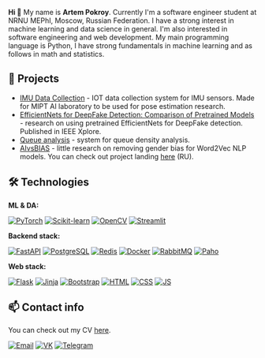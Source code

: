 **Hi 👋** My name is **Artem Pokroy**. Currently I'm a software engineer student at NRNU MEPhI, Moscow, Russian Federation.
I have a strong interest in machine learning and data science in general. I'm also interested in software engineering and web development. My main programming language is Python, I have strong fundamentals in machine learning and as follows in math and statistics.


## :rocket: Projects

* [IMU Data Collection](https://github.com/TLMOS/imu_data_collection) - IOT data collection system for IMU sensors. Made for MIPT AI laboratory to be used for pose estimation research.
* [EfficientNets for DeepFake Detection: Comparison of Pretrained Models](https://ieeexplore.ieee.org/document/9396092) - research on using pretrained EfficientNets for DeepFake detection. Published in IEEE Xplore.
* [Queue analysis](https://github.com/mmkuznecov/queue_analysis) - system for queue density analysis.
* [AIvsBIAS](https://github.com/mmkuznecov/AIvsBIAS) - little research on removing gender bias for Word2Vec NLP models. You can check out project landing [here](https://aivsbias.feather.cloudns.cl/) (RU).


## :hammer_and_wrench: Technologies

**ML & DA:**

[![PyTorch](https://img.shields.io/badge/-PyTorch-EE4C2C?logo=pytorch&logoColor=white)](https://pytorch.org/) [![Scikit-learn](https://img.shields.io/badge/-Scikit--learn-F7931E?logo=scikit-learn&logoColor=white)](https://scikit-learn.org/stable/) [![OpenCV](https://img.shields.io/badge/-OpenCV-5C3EE8?logo=opencv&logoColor=white)](https://opencv.org/) [![Streamlit](https://img.shields.io/badge/-Streamlit-FF6600?logo=streamlit&logoColor=white)](https://streamlit.io/)

**Backend stack:**

[![FastAPI](https://img.shields.io/badge/-FastAPI-009688?logo=fastapi&logoColor=white)](https://fastapi.tiangolo.com/) [![PostgreSQL](https://img.shields.io/badge/-PostgreSQL-336791?logo=postgresql&logoColor=white)](https://www.postgresql.org/) [![Redis](https://img.shields.io/badge/-Redis-DC382D?logo=redis&logoColor=white)](https://redis.io/) [![Docker](https://img.shields.io/badge/-Docker-2496ED?logo=docker&logoColor=white)](https://www.docker.com/)  [![RabbitMQ](https://img.shields.io/badge/-RabbitMQ-FF6600?logo=rabbitmq&logoColor=white)](https://www.rabbitmq.com/) [![Paho](https://img.shields.io/badge/-Paho-FF6600?logo=eclipse-mosquitto&logoColor=white)](https://www.eclipse.org/paho/)

**Web stack:**

[![Flask](https://img.shields.io/badge/-Flask-000000?logo=flask&logoColor=white)](https://flask.palletsprojects.com/en/1.1.x/) [![Jinja](https://img.shields.io/badge/-Jinja-B41717?logo=jinja&logoColor=white)](https://jinja.palletsprojects.com/en/2.11.x/) [![Bootstrap](https://img.shields.io/badge/-Bootstrap-7952B3?logo=bootstrap&logoColor=white)](https://getbootstrap.com/) [![HTML](https://img.shields.io/badge/-HTML-E34F26?logo=html5&logoColor=white)](https://developer.mozilla.org/en-US/docs/Web/HTML) [![CSS](https://img.shields.io/badge/-CSS-1572B6?logo=css3&logoColor=white)](https://developer.mozilla.org/en-US/docs/Web/CSS) [![JS](https://img.shields.io/badge/-JS-F7DF1E?logo=javascript&logoColor=white)](https://developer.mozilla.org/en-US/docs/Web/JavaScript)


## :mailbox: Contact info
You can check out my CV [here]().

[![Email](https://img.shields.io/badge/-Email-de4343?logoColor=white&link=mailto:pokroy-tema@yandex.ru)](mailto:pokroy-tema@yandex.ru)
[![VK](https://img.shields.io/badge/-VK-4680C2?logo=vk&logoColor=white&link=https://vk.com/mmkuznecov)](https://vk.com/pokroy)
[![Telegram](https://img.shields.io/badge/-Telegram-blue?logo=telegram&link=https://t.me/pokroy)](https://t.me/pokroy)

